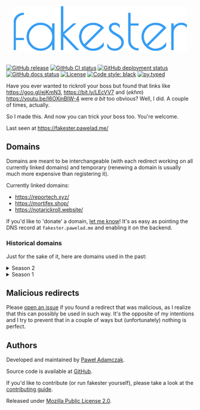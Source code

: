 <p align="center" style="padding: 20px;">
  <img src="https://raw.githubusercontent.com/pawelad/fakester/main/src/fakester/static/img/logo.svg" alt="fakester logo">
</p>

[![GitHub release](https://img.shields.io/github/release/pawelad/fakester.svg)][github release]
[![GitHub CI status](https://img.shields.io/github/actions/workflow/status/pawelad/fakester/ci.yml?label=CI)][fakester ci workflow]
[![GitHub deployment status](https://img.shields.io/github/deployments/pawelad/fakester/production?label=deploy)][fakester production deployment]
[![GitHub docs status](https://img.shields.io/github/deployments/pawelad/fakester/github-pages?label=docs)][fakester docs deployment]
[![License](https://img.shields.io/github/license/pawelad/fakester.svg)][license]
[![Code style: black](https://img.shields.io/badge/code%20style-black-000000.svg)][black]
[![py.typed](https://img.shields.io/badge/py-typed-FFD43B)][rickroll]

Have you ever wanted to rickroll your boss but found that links like
https://goo.gl/ejKmN3, https://bit.ly/LEcVV7 and (_ekhm_) https://youtu.be/I6OXjnBIW-4
were _a bit_ too obvious? Well, I did. A couple of times, actually.

So I made this. And now you can trick your boss too. You're welcome.

Last seen at https://fakester.pawelad.me/

## Domains
Domains are meant to be interchangeable (with each redirect working on all currently
linked domains) and temporary (renewing a domain is usually much more expensive
than registering it).

Currently linked domains:

- https://reportech.xyz/
- https://mortifex.shop/
- https://notarickroll.website/

If you'd like to 'donate' a domain, [let me know][github new issue]! It's as easy
as pointing the DNS record at `fakester.pawelad.me` and enabling it on the backend.

### Historical domains
Just for the sake of it, here are domains used in the past:

<details>
  <summary>Season 2</summary>

  - https://badsoftware.review/
  - https://doubledouce.club/
  - https://farnsworth.science/
  - https://forgettable.men/
  - https://momcorp.science/
  - https://mortifex.tech/
  - https://notarickyroll.website/
  - https://notarobot.date/
  - https://notbigon.faith/
  - https://realshark.loan/
  - https://sugarlumps.trade/
  - https://totallyreal.accountant/
</details>

<details>
  <summary>Season 1</summary>

  - https://amishweekly.xyz/
  - https://deepersteeper.xyz/
  - https://estrogenesis.xyz/
  - https://funkinthetrunk.xyz/
  - https://fuzzfeet.xyz/
  - https://isitstd.xyz/
  - https://masterexploder.xyz/
  - https://momcorp.xyz/
  - https://mortifex.xyz/
  - https://mrmeeseeks.xyz/
  - https://notporn.xyz/
  - https://spottieottiedopaliscious.xyz/
  - https://thedeuce.xyz/
  - https://thefiggisagency.xyz/
  - https://theflabbergaster.xyz/
  - https://thekrappinger.xyz/
  - https://uphole.xyz/
</details>

## Malicious redirects
Please [open an issue][github new issue] if you found a redirect that was malicious,
as I realize that this can possibly be used in such way. It's the opposite of my
intentions and I try to prevent that in a couple of ways but (unfortunately) nothing
is perfect.

## Authors
Developed and maintained by [Paweł Adamczak][pawelad].

Source code is available at [GitHub][github fakester].

If you'd like to contribute (or run fakester yourself), please take a look at the
[contributing guide].

Released under [Mozilla Public License 2.0][license].


[black]: https://black.readthedocs.io/
[contributing guide]: ./CONTRIBUTING.md
[fakester ci workflow]: https://github.com/pawelad/fakester/actions/workflows/ci.yml
[fakester docs deployment]: https://github.com/pawelad/fakester/deployments/github-pages
[fakester production deployment]: https://github.com/pawelad/fakester/deployments/production
[github fakester]: https://github.com/pawelad/fakester
[github new issue]: https://github.com/pawelad/fakester/issues/new/choose
[github release]: https://github.com/pawelad/fakester/releases/latest
[license]: ./LICENSE
[pawelad]: https://pawelad.me/
[rickroll]: https://www.youtube.com/watch?v=I6OXjnBIW-4&t=15s
